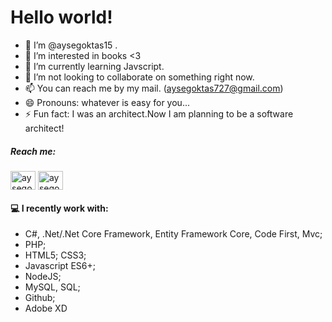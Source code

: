 # Hello world!
- 👋 I’m @aysegoktas15 .
- 👀 I’m interested in books <3
- 🌱 I’m currently learning Javscript.
- 💞️ I’m not looking to collaborate on something right now.
- 📫 You can reach me by my mail. (aysegoktas727@gmail.com)
- 😄 Pronouns: whatever is easy for you...
- ⚡ Fun fact: I was an architect.Now I am planning to be a software architect!

<h5 align="left">Reach me:</h5>
<p align="left">
<a href="https://twitter.com/aysegoktas15" target="blank"><img align="center" src="https://raw.githubusercontent.com/rahuldkjain/github-profile-readme-generator/master/src/images/icons/Social/twitter.svg" alt="aysegoktas15" height="30" width="40" /></a>
<a href="https://www.linkedin.com/in/aysegoktas15/" target="blank"><img align="center" src="https://raw.githubusercontent.com/rahuldkjain/github-profile-readme-generator/master/src/images/icons/Social/linked-in-alt.svg" alt="aysegoktas15/" height="30" width="40" /></a>
  <!--
<a href="https://stackoverflow.com/users/14812676/ilkay-citak" target="blank"><img align="center" src="https://raw.githubusercontent.com/rahuldkjain/github-profile-readme-generator/master/src/images/icons/Social/stack-overflow.svg" alt="14812676/ilkay-citak" height="30" width="40" /></a>
<a href="https://medium.com/@citakilkay" target="blank"><img align="center" src="https://raw.githubusercontent.com/rahuldkjain/github-profile-readme-generator/master/src/images/icons/Social/medium.svg" alt="@citakilkay" height="30" width="40" /></a>
<a href="https://www.hackerrank.com/citakilkay" target="blank"><img align="center" src="https://raw.githubusercontent.com/rahuldkjain/github-profile-readme-generator/master/src/images/icons/Social/hackerrank.svg" alt="citakilkay" height="30" width="40" /></a>
</p>
  -->

#### :computer: I recently work with:

* C#, .Net/.Net Core Framework, Entity Framework Core, Code First, Mvc;
* PHP;
* HTML5;
 CSS3;
* Javascript ES6+;
* NodeJS;
* MySQL, SQL;
* Github;
* Adobe XD
